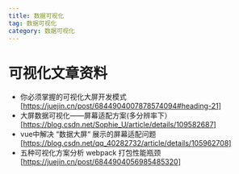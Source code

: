 ```yaml
---
title: 数据可视化
tag: 数据可视化
category: 数据可视化
---
```


# 可视化文章资料
- 你必须掌握的可视化大屏开发模式 [https://juejin.cn/post/6844904007878574094#heading-21]
- 大屏数据可视化——屏幕适配方案(多分辨率下） [https://blog.csdn.net/Sophie_U/article/details/109582687]
- vue中解决 “数据大屏“ 展示的屏幕适配问题 [https://blog.csdn.net/qq_40282732/article/details/105962708]
- 五种可视化方案分析 webpack 打包性能瓶颈 [https://juejin.cn/post/6844904056985485320]

